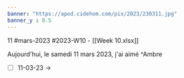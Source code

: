 ```yaml
---
banner: "https://apod.cidehom.com/pix/2023/230311.jpg"
banner_y : 0.5
---
```

11 #mars-2023 #2023-W10 - [[Week 10.xlsx]]


Aujourd'hui, le samedi 11 mars 2023, j'ai aimé  ^Ambre

- [ ] 11-03-23 -> 